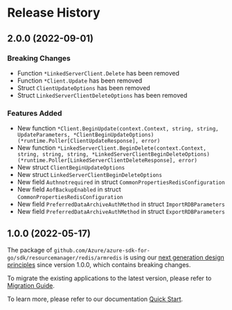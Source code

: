 # Release History

## 2.0.0 (2022-09-01)
### Breaking Changes

- Function `*LinkedServerClient.Delete` has been removed
- Function `*Client.Update` has been removed
- Struct `ClientUpdateOptions` has been removed
- Struct `LinkedServerClientDeleteOptions` has been removed

### Features Added

- New function `*Client.BeginUpdate(context.Context, string, string, UpdateParameters, *ClientBeginUpdateOptions) (*runtime.Poller[ClientUpdateResponse], error)`
- New function `*LinkedServerClient.BeginDelete(context.Context, string, string, string, *LinkedServerClientBeginDeleteOptions) (*runtime.Poller[LinkedServerClientDeleteResponse], error)`
- New struct `ClientBeginUpdateOptions`
- New struct `LinkedServerClientBeginDeleteOptions`
- New field `Authnotrequired` in struct `CommonPropertiesRedisConfiguration`
- New field `AofBackupEnabled` in struct `CommonPropertiesRedisConfiguration`
- New field `PreferredDataArchiveAuthMethod` in struct `ImportRDBParameters`
- New field `PreferredDataArchiveAuthMethod` in struct `ExportRDBParameters`


## 1.0.0 (2022-05-17)

The package of `github.com/Azure/azure-sdk-for-go/sdk/resourcemanager/redis/armredis` is using our [next generation design principles](https://azure.github.io/azure-sdk/general_introduction.html) since version 1.0.0, which contains breaking changes.

To migrate the existing applications to the latest version, please refer to [Migration Guide](https://aka.ms/azsdk/go/mgmt/migration).

To learn more, please refer to our documentation [Quick Start](https://aka.ms/azsdk/go/mgmt).